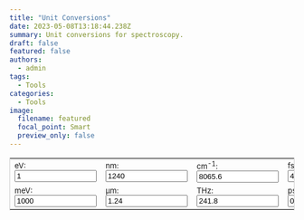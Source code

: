 ```yaml
---
title: "Unit Conversions"
date: 2023-05-08T13:18:44.238Z
summary: Unit conversions for spectroscopy.
draft: false
featured: false
authors:
  - admin
tags:
  - Tools
categories:
  - Tools
image:
  filename: featured
  focal_point: Smart
  preview_only: false
---
```

<!DOCTYPE html>
<html lang="en">
<head>
    <meta charset="UTF-8">
    <meta name="viewport" content="width=device-width, initial-scale=1.0">
    <title>Unit Conversions</title>
</head>
<body>
    <form name="conversion">
        <table cellpadding="2" align="center" style="border-width:1px" bordercolor="#CCCCCC">
            <tbody>
                <tr>
                    <td><span style="font-size:10pt">eV: <input name="eV" onkeyup="eVconvert()" value="1" size="15"> </span></td>
                    <td><span style="font-size:10pt">nm: <input name="nm" onkeyup="nmconvert()" value="1240" size="15"> </span></td>
                    <td><span style="font-size:10pt">cm<sup>-1</sup>: <input name="wavnum" onkeyup="wavnumconvert()" value="8065.6" size="15"> </span></td>
                    <td><span style="font-size:10pt">fs: <input name="fs" onkeyup="fsconvert()" value="4.136" size="15"> </span></td>
                </tr>
                <tr>
                    <td><span style="font-size:10pt">meV: <input name="meV" onkeyup="meVconvert()" value="1000" size="15"> </span></td>
                    <td><span style="font-size:10pt">µm: <input name="micron" onkeyup="micronconvert()" value="1.24" size="15"> </span></td>
                    <td><span style="font-size:10pt">THz: <input name="THz" onkeyup="THzconvert()" value="241.8" size="15"> </span></td>
                    <td><span style="font-size:10pt">ps: <input name="ps" onkeyup="psconvert()" value="0.004" size="15"> </span></td>
                </tr>
            </tbody>
        </table>
    </form>
    <script language="javascript">
        c = 299792458;
        h = 4.135667516e-15;
        function roundfive(num) {
            round = (Math.round(num * 100000)) / 100000;
            return (round.toFixed(5));
        }
        function eVconvert() {
            with (document.conversion) {
                meV.value = roundfive(eV.value * (1e3));
                nm.value = roundfive(h * c / eV.value * (1e9));
                micron.value = roundfive(h * c / eV.value * (1e6));
                wavnum.value = roundfive(eV.value / (h * c * 100));
                THz.value = roundfive(eV.value / h * (1e-12));
                fs.value = roundfive(h / eV.value * (1e15));
                ps.value = roundfive(h / eV.value * (1e12));
            }
        }
        function meVconvert() {
            with (document.conversion) {
                eV.value = roundfive(meV.value * (1e-3));
                nm.value = roundfive(h * c / meV.value * (1e9) * (1e3));
                micron.value = roundfive(h * c / meV.value * (1e6) * (1e3));
                wavnum.value = roundfive(meV.value / (h * c * 100) * (1e-3));
                THz.value = roundfive(meV.value / h * (1e-12) * (1e-3));
                fs.value = roundfive(h / meV.value * (1e15) * (1e3));
                ps.value = roundfive(h / meV.value * (1e12) * (1e3));
            }
        }
        function nmconvert() {
            with (document.conversion) {
                eV.value = roundfive(h * c / nm.value * (1e9));
                meV.value = roundfive(h * c / nm.value * (1e9) * (1e3));
                micron.value = roundfive(nm.value * (1e-3));
                wavnum.value = roundfive(1 / (nm.value * 100) * (1e9));
                THz.value = roundfive(c / nm.value * (1e9) * (1e-12));
                fs.value = roundfive(nm.value / c * (1e-9) * (1e15));
                ps.value = roundfive(nm.value / c * (1e-9) * (1e12));
            }
        }
        function micronconvert() {
            with (document.conversion) {
                eV.value = roundfive(h * c / micron.value * (1e6));
                meV.value = roundfive(h * c / micron.value * (1e6) * (1e3));
                nm.value = roundfive(micron.value * (1e3));
                wavnum.value = roundfive(1 / (micron.value * 100) * (1e6));
                THz.value = roundfive(c / micron.value * (1e6) * (1e-12));
                fs.value = roundfive(micron.value / c * (1e-6) * (1e15));
                ps.value = roundfive(micron.value / c * (1e-6) * (1e12));
            }
        }
        function wavnumconvert() {
            with (document.conversion) {
                eV.value = roundfive(wavnum.value * h * c * 100);
                meV.value = roundfive(wavnum.value * h * c * 100 * (1e3));
                nm.value = roundfive((1 / (wavnum.value * 100)) * (1e9));
                micron.value = roundfive((1 / (wavnum.value * 100)) * (1e6));
                THz.value = roundfive(wavnum.value * c * 100 * (1e-12));
                fs.value = roundfive(1 / (wavnum.value * c * 100) * (1e15));
                ps.value = roundfive(1 / (wavnum.value * c * 100) * (1e12));
            }
        }
        function THzconvert() {
            with (document.conversion) {
                eV.value = roundfive(h * THz.value * (1e12));
                meV.value = roundfive(h * THz.value * (1e12) * (1e3));
                nm.value = roundfive(c / THz.value * (1e-12) * (1e9));
                micron.value = roundfive(c / THz.value * (1e-12) * (1e6));
                wavnum.value = roundfive(h * THz.value * (1e12) / (h * c * 100));
                fs.value = roundfive(1 / (THz.value * 1e12) * (1e15));
                ps.value = roundfive(1 / (THz.value * 1e12) * (1e12));
            }
        }
        function fsconvert() {
            with (document.conversion) {
                eV.value = roundfive(h / fs.value * (1e15));
                meV.value = roundfive(h / fs.value * (1e15) * (1e3));
                nm.value = roundfive(c * fs.value * (1e-15) * (1e9));
                micron.value = roundfive(c * fs.value * (1e-15) * (1e6));
                wavnum.value = roundfive(1 / (fs.value * c * 100) * (1e15));
                THz.value = roundfive(1 / fs.value * (1e15) * (1e-12));
                ps.value = roundfive(fs.value * (1e3));
            }
        }
        function psconvert() {
            with (document.conversion) {
                eV.value = roundfive(h / ps.value * (1e12));
                meV.value = roundfive(h / ps.value * (1e12) * (1e3));
                nm.value = roundfive(c * ps.value * (1e-12) * (1e9));
                micron.value = roundfive(c * ps.value * (1e-12) * (1e6));
                wavnum.value = roundfive(1 / (ps.value * c * 100) * (1e12));
                THz.value = roundfive(1 / ps.value * (1e12) * (1e-12));
                fs.value = roundfive(ps.value * (1e3));
            }
        }
    </script>
</body>
</html>
